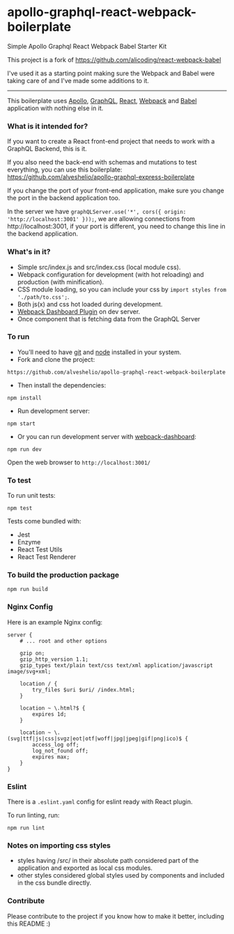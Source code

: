 # apollo-graphql-react-webpack-boilerplate
Simple Apollo Graphql React Webpack Babel Starter Kit

This project is a fork of https://github.com/alicoding/react-webpack-babel

I've used it as a starting point making sure the Webpack and Babel were taking care of and I've made some additions to it.

--------------------------------------------------------------------------------------------------------------------------

This boilerplate uses [Apollo](https://www.apollodata.com/), [GraphQL](http://graphql.org/), [React](https://facebook.github.io/react/), [Webpack](http://webpack.github.io/) and [Babel](https://babeljs.io/) application with nothing else in it.

### What is it intended for?
If you want to create a React front-end project that needs to work with a GraphQL Backend, this is it.

If you also need the back-end with schemas and mutations to test everything, you can use this boilerplate: https://github.com/alveshelio/apollo-graphql-express-boilerplate

If you change the port of your front-end application, make sure you change the port in the backend application too.

In the server we have `graphQLServer.use('*', cors({ origin: 'http://localhost:3001' }));`, we are allowing connections from http://localhost:3001, if your port is different, you need to change this line in the backend application.

### What's in it?

* Simple src/index.js and src/index.css (local module css).
* Webpack configuration for development (with hot reloading) and production (with minification).
* CSS module loading, so you can include your css by ```import styles from './path/to.css';```.
* Both js(x) and css hot loaded during development.
* [Webpack Dashboard Plugin](https://github.com/FormidableLabs/webpack-dashboard) on dev server.
* Once component that is fetching data from the GraphQL Server

### To run

* You'll need to have [git](https://git-scm.com/) and [node](https://nodejs.org/en/) installed in your system.
* Fork and clone the project:

```
https://github.com/alveshelio/apollo-graphql-react-webpack-boilerplate
```

* Then install the dependencies:

```
npm install
```

* Run development server:

```
npm start
```

* Or you can run development server with [webpack-dashboard](https://github.com/FormidableLabs/webpack-dashboard):

```
npm run dev
```

Open the web browser to `http://localhost:3001/`

### To test
To run unit tests:

```
npm test
```

Tests come bundled with:

* Jest
* Enzyme
* React Test Utils
* React Test Renderer

### To build the production package

```
npm run build
```

### Nginx Config

Here is an example Nginx config:

```
server {
	# ... root and other options

	gzip on;
	gzip_http_version 1.1;
	gzip_types text/plain text/css text/xml application/javascript image/svg+xml;

	location / {
		try_files $uri $uri/ /index.html;
	}

	location ~ \.html?$ {
		expires 1d;
	}

	location ~ \.(svg|ttf|js|css|svgz|eot|otf|woff|jpg|jpeg|gif|png|ico)$ {
		access_log off;
		log_not_found off;
		expires max;
	}
}
```

### Eslint
There is a `.eslint.yaml` config for eslint ready with React plugin.

To run linting, run:

```
npm run lint
```

### Notes on importing css styles
* styles having /src/ in their absolute path considered part of the application and exported as local css modules.
* other styles considered global styles used by components and included in the css bundle directly.

### Contribute
Please contribute to the project if you know how to make it better, including this README :)
